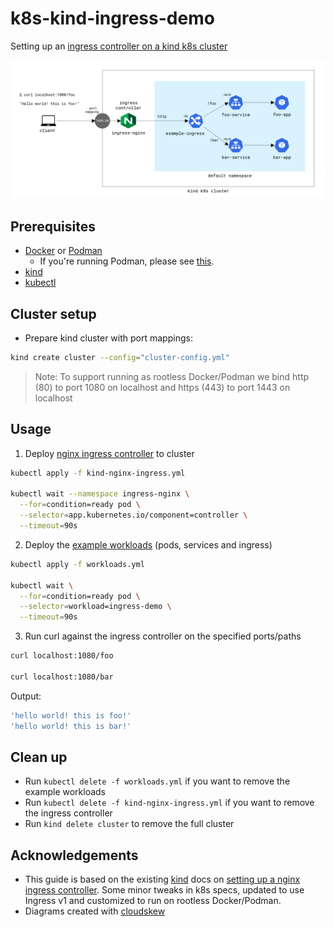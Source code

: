 # k8s-kind-ingress-demo

Setting up an [ingress controller on a kind k8s cluster](https://kind.sigs.k8s.io/docs/user/ingress/)

![](assets/diagram.png)

## Prerequisites

- [Docker](https://www.docker.com/) or [Podman](https://podman.io/)
  - If you're running Podman, please see [this](https://kind.sigs.k8s.io/docs/user/rootless/).
- [kind](https://kind.sigs.k8s.io/docs/user/quick-start/#installation)
- [kubectl](https://kubernetes.io/docs/tasks/tools/)

## Cluster setup

- Prepare kind cluster with port mappings:

```bash
kind create cluster --config="cluster-config.yml"
```

> Note: To support running as rootless Docker/Podman we bind http (80) to port 1080 on localhost and https (443) to port 1443 on localhost

## Usage

1. Deploy [nginx ingress controller](kind-ignress.yml) to cluster

```bash
kubectl apply -f kind-nginx-ingress.yml

kubectl wait --namespace ingress-nginx \
  --for=condition=ready pod \
  --selector=app.kubernetes.io/component=controller \
  --timeout=90s
```

2. Deploy the [example workloads](workloads.yml) (pods, services and ingress)

```bash
kubectl apply -f workloads.yml

kubectl wait \
  --for=condition=ready pod \
  --selector=workload=ingress-demo \
  --timeout=90s
```

3. Run curl against the ingress controller on the specified ports/paths

```bash
curl localhost:1080/foo

curl localhost:1080/bar
```

Output:

```bash
'hello world! this is foo!'
'hello world! this is bar!'
```

## Clean up

- Run `kubectl delete -f workloads.yml` if you want to remove the example workloads
- Run `kubectl delete -f kind-nginx-ingress.yml` if you want to remove the ingress controller
- Run `kind delete cluster` to remove the full cluster

## Acknowledgements

- This guide is based on the existing [kind](https://kind.sigs.k8s.io/) docs on [setting up a nginx ingress controller](https://kind.sigs.k8s.io/docs/user/ingress/). Some minor tweaks in k8s specs, updated to use Ingress v1 and customized to run on rootless Docker/Podman.
- Diagrams created with [cloudskew](https://github.com/cloudskew/cloudskew)